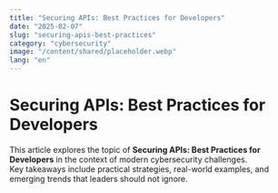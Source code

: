 ```yaml
---
title: "Securing APIs: Best Practices for Developers"
date: "2025-02-07"
slug: "securing-apis-best-practices"
category: "cybersecurity"
image: "/content/shared/placeholder.webp"
lang: "en"
---
```


# Securing APIs: Best Practices for Developers

This article explores the topic of **Securing APIs: Best Practices for Developers** in the context of modern cybersecurity challenges.  
Key takeaways include practical strategies, real-world examples, and emerging trends that leaders should not ignore.

